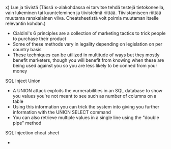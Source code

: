 x) Lue ja tiivistä (Tässä x-alakohdassa ei tarvitse tehdä testejä tietokoneella, vain lukeminen tai kuunteleminen ja tiivistelmä riittää. Tiivistämiseen riittää muutama ranskalainen viiva. Cheatsheetistä voit poimia muutaman itselle relevantin kohdan.)

- Cialdini's 6 principles are a collection of marketing tactics to trick people to purchase their product
- Some of these methods vary in legality depending on legislation on per country basis
- These techniques can be utilized in multitude of ways but they mostly benefit marketers, though you will benefit from knowing when these are being used against you so you are less likely to be conned from your money

SQL Inject Union

- A UNION attack exploits the vurnerabilities in an SQL database to show you values you're not meant to see such as number of columns on a table
- Using this information you can trick the system into giving you further information with the UNION SELECT command
- You can also retrieve multiple values in a single line using the "double pipe" method

 
SQL Injection cheat sheet

- 

